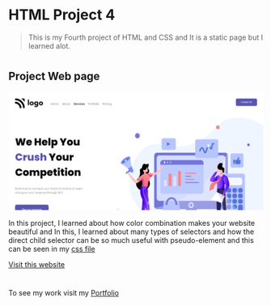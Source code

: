 # HTML Project 4

> This is my Fourth project of HTML and CSS and It is a static page but I learned alot.

 #

## Project Web page

![Project 3 Image](third.png)

In this project, I learned about how color combination makes your website beautiful and In this, I learned about many types of selectors and how the direct child selector can be so much useful with pseudo-element and this can be seen in my [css file](style.css)

[Visit this website](https://abhi-project-4.netlify.app/)


#

To see my work visit my [Portfolio](https://portfolio-of-abhishek.netlify.app)

